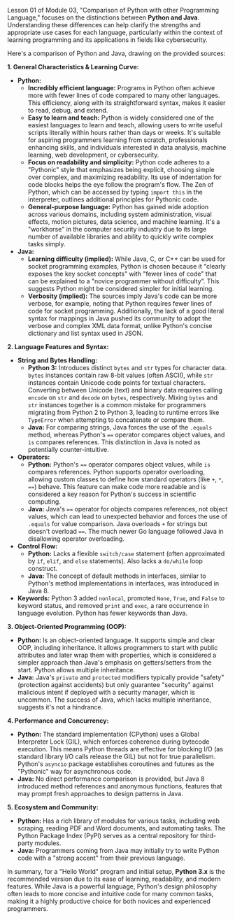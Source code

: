 Lesson 01 of Module 03, "Comparison of Python with other Programming Language," focuses on the distinctions between **Python and Java**. Understanding these differences can help clarify the strengths and appropriate use cases for each language, particularly within the context of learning programming and its applications in fields like cybersecurity.

Here's a comparison of Python and Java, drawing on the provided sources:

**1. General Characteristics & Learning Curve:**

*   **Python:**
    *   **Incredibly efficient language:** Programs in Python often achieve more with fewer lines of code compared to many other languages. This efficiency, along with its straightforward syntax, makes it easier to read, debug, and extend.
    *   **Easy to learn and teach:** Python is widely considered one of the easiest languages to learn and teach, allowing users to write useful scripts literally within hours rather than days or weeks. It's suitable for aspiring programmers learning from scratch, professionals enhancing skills, and individuals interested in data analysis, machine learning, web development, or cybersecurity.
    *   **Focus on readability and simplicity:** Python code adheres to a "Pythonic" style that emphasizes being explicit, choosing simple over complex, and maximizing readability. Its use of indentation for code blocks helps the eye follow the program's flow. The Zen of Python, which can be accessed by typing `import this` in the interpreter, outlines additional principles for Pythonic code.
    *   **General-purpose language:** Python has gained wide adoption across various domains, including system administration, visual effects, motion pictures, data science, and machine learning. It's a "workhorse" in the computer security industry due to its large number of available libraries and ability to quickly write complex tasks simply.
*   **Java:**
    *   **Learning difficulty (implied):** While Java, C, or C++ can be used for socket programming examples, Python is chosen because it "clearly exposes the key socket concepts" with "fewer lines of code" that can be explained to a "novice programmer without difficulty". This suggests Python might be considered simpler for initial learning.
    *   **Verbosity (implied):** The sources imply Java's code can be more verbose, for example, noting that Python requires fewer lines of code for socket programming. Additionally, the lack of a good literal syntax for mappings in Java pushed its community to adopt the verbose and complex XML data format, unlike Python's concise dictionary and list syntax used in JSON.

**2. Language Features and Syntax:**

*   **String and Bytes Handling:**
    *   **Python 3:** Introduces distinct `bytes` and `str` types for character data. `bytes` instances contain raw 8-bit values (often ASCII), while `str` instances contain Unicode code points for textual characters. Converting between Unicode (text) and binary data requires calling `encode` on `str` and `decode` on `bytes`, respectively. Mixing `bytes` and `str` instances together is a common mistake for programmers migrating from Python 2 to Python 3, leading to runtime errors like `TypeError` when attempting to concatenate or compare them.
    *   **Java:** For comparing strings, Java forces the use of the `.equals` method, whereas Python's `==` operator compares object values, and `is` compares references. This distinction in Java is noted as potentially counter-intuitive.
*   **Operators:**
    *   **Python:** Python's `==` operator compares object values, while `is` compares references. Python supports operator overloading, allowing custom classes to define how standard operators (like `+`, `*`, `==`) behave. This feature can make code more readable and is considered a key reason for Python's success in scientific computing.
    *   **Java:** Java's `==` operator for objects compares references, not object values, which can lead to unexpected behavior and forces the use of `.equals` for value comparison. Java overloads `+` for strings but doesn't overload `==`. The much newer Go language followed Java in disallowing operator overloading.
*   **Control Flow:**
    *   **Python:** Lacks a flexible `switch/case` statement (often approximated by `if`, `elif`, and `else` statements). Also lacks a `do/while` loop construct.
    *   **Java:** The concept of default methods in interfaces, similar to Python's method implementations in interfaces, was introduced in Java 8.
*   **Keywords:** Python 3 added `nonlocal`, promoted `None`, `True`, and `False` to keyword status, and removed `print` and `exec`, a rare occurrence in language evolution. Python has fewer keywords than Java.

**3. Object-Oriented Programming (OOP):**

*   **Python:** Is an object-oriented language. It supports simple and clear OOP, including inheritance. It allows programmers to start with public attributes and later wrap them with properties, which is considered a simpler approach than Java's emphasis on getters/setters from the start. Python allows multiple inheritance.
*   **Java:** Java's `private` and `protected` modifiers typically provide "safety" (protection against accidents) but only guarantee "security" against malicious intent if deployed with a security manager, which is uncommon. The success of Java, which lacks multiple inheritance, suggests it's not a hindrance.

**4. Performance and Concurrency:**

*   **Python:** The standard implementation (CPython) uses a Global Interpreter Lock (GIL), which enforces coherence during bytecode execution. This means Python threads are effective for blocking I/O (as standard library I/O calls release the GIL) but not for true parallelism. Python's `asyncio` package establishes coroutines and futures as the "Pythonic" way for asynchronous code.
*   **Java:** No direct performance comparison is provided, but Java 8 introduced method references and anonymous functions, features that may prompt fresh approaches to design patterns in Java.

**5. Ecosystem and Community:**

*   **Python:** Has a rich library of modules for various tasks, including web scraping, reading PDF and Word documents, and automating tasks. The Python Package Index (PyPI) serves as a central repository for third-party modules.
*   **Java:** Programmers coming from Java may initially try to write Python code with a "strong accent" from their previous language.

In summary, for a "Hello World" program and initial setup, **Python 3.x** is the recommended version due to its ease of learning, readability, and modern features. While Java is a powerful language, Python's design philosophy often leads to more concise and intuitive code for many common tasks, making it a highly productive choice for both novices and experienced programmers.